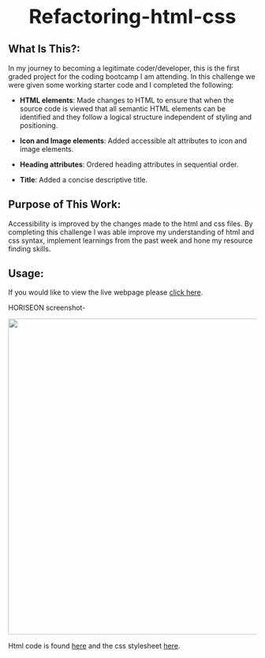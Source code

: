 <div align="center">

  <h1 style="font-size: 40px; font-weight: bold;">Refactoring-html-css</h1>

</div>

## What Is This?:

In my journey to becoming a legitimate coder/developer, this is the first graded project for the coding bootcamp I am attending. In this challenge we were given some working starter code and I completed the following: 

* **HTML elements**: Made changes to HTML to ensure that when the source code is viewed that all semantic HTML elements can be identified and they follow a logical structure independent of styling and positioning.

* **Icon and Image elements**: Added accessible alt attributes to icon and image elements.

* **Heading attributes**: Ordered heading attributes in sequential order.

* **Title**: Added a concise descriptive title.

## Purpose of This Work:

Accessibility is improved by the changes made to the html and css files. By completing this challenge I was able improve my understanding of html and css syntax, implement learnings from the past week and hone my resource finding skills.

## Usage:

If you would like to view the live webpage please [click here](https://rikilega.github.io/refactoring-html-css/).

HORISEON screenshot-

<img src="https://github.com/rikilega/refactoring-html-css/blob/main/assets/images/horiseon-screenshot.PNG" width="640px">

Html code is found [here](https://github.com/rikilega/refactoring-html-css/blob/main/index.html) and the css stylesheet [here](https://github.com/rikilega/refactoring-html-css/blob/main/assets/css/style.css).
